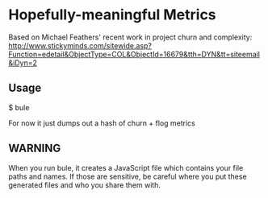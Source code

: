 Hopefully-meaningful Metrics
============================

Based on Michael Feathers' recent work in project churn and complexity:
http://www.stickyminds.com/sitewide.asp?Function=edetail&ObjectType=COL&ObjectId=16679&tth=DYN&tt=siteemail&iDyn=2


Usage
-----

$ bule

For now it just dumps out a hash of churn + flog metrics


WARNING
-------
When you run bule, it creates a JavaScript file which contains your file paths and names.  If those are sensitive, be careful where you put these generated files and who you share them with.
